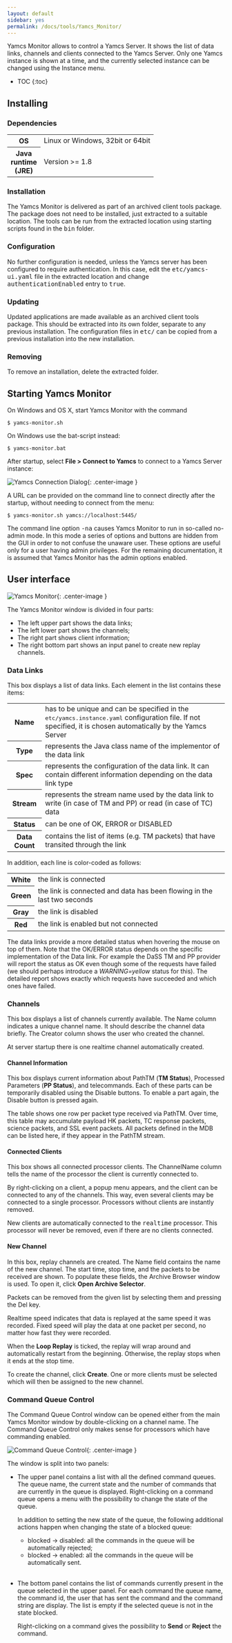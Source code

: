 ```yaml
---
layout: default
sidebar: yes
permalink: /docs/tools/Yamcs_Monitor/
---
```


Yamcs Monitor allows to control a Yamcs Server. It shows the list of data links, channels and clients connected to the Yamcs Server.  Only one Yamcs instance is shown at a time, and the currently selected instance can be changed using the Instance menu.

* TOC
{:toc}

## Installing
	
### Dependencies
<table class="inline">
    <tr>
        <th>OS</th>
        <td>Linux or Windows, 32bit or 64bit</td>
    </tr>
    <tr>
        <th width="1">Java runtime (JRE)</th>
        <td>Version &gt;= 1.8</td>
    </tr>
</table>
	
### Installation
The Yamcs Monitor is delivered as part of an archived client tools package. The package does not need to be installed, just extracted to a suitable location. The tools can be run from the extracted location using starting scripts found in the <tt>bin</tt> folder.

### Configuration
No further configuration is needed, unless the Yamcs server has been configured to require authentication. In this case, edit the <tt>etc/yamcs-ui.yaml</tt> file in the extracted location and change <tt>authenticationEnabled</tt> entry to <tt>true</tt>.

### Updating
Updated applications are made available as an archived client tools package. This should be extracted into its own folder, separate to any previous installation. The configuration files in <tt>etc/</tt> can be copied from a previous installation into the new installation.

### Removing
To remove an installation, delete the extracted folder.


## Starting Yamcs Monitor
On Windows and OS X, start Yamcs Monitor with the command
 
    $ yamcs-monitor.sh

On Windows use the bat-script instead:

    $ yamcs-monitor.bat
    
After startup, select **File > Connect to Yamcs** to connect to a Yamcs Server instance:

![Yamcs Connection Dialog](/assets/tools/connect-to-yamcs.png){: .center-image }

A URL can be provided on the command line to connect directly after the startup, without needing to connect from the menu:
	        
    $ yamcs-monitor.sh yamcs://localhost:5445/

The command line option <tt>-na</tt> causes Yamcs Monitor to run in so-called no-admin mode. In this mode a series of options and buttons are hidden from the GUI in order to not confuse the unaware user. These options are useful only for a user having admin privileges. For the remaining documentation, it is assumed that Yamcs Monitor has the admin options enabled.


## User interface

![Yamcs Monitor](/assets/tools/yamcs-monitor.png){: .center-image }

The Yamcs Monitor window is divided in four parts:

* The left upper part shows the data links;
* The left lower part shows the channels;
* The right part shows client information;
* The right bottom part shows an input panel to create new replay channels.

    
### Data Links
This box displays a list of data links. Each element in the list contains these items:

<table class="inline">
    <tr>
        <th>Name</th>
        <td>has to be unique and can be specified in the <tt>etc/yamcs.instance.yaml</tt> configuration file. If not specified, it is chosen automatically by the Yamcs Server</td>
    </tr>
    <tr>
        <th>Type</th>
        <td>represents the Java class name of the implementor of the data link</td>
    </tr>
    <tr>
        <th>Spec</th>
        <td>represents the configuration of the data link. It can contain different information depending on the data link type</td>
    </tr>
    <tr>
        <th>Stream</th>
        <td>represents the stream name used by the data link to write (in case of TM and PP) or read (in case of TC) data</td>
    </tr>
    <tr>
        <th>Status</th>
        <td>can be one of OK, ERROR or DISABLED</td>
    </tr>
    <tr>
        <th>Data Count</th>
        <td>contains the list of items (e.g. TM packets) that have transited through the link</td>
    </tr>
</table>

In addition, each line is color-coded as follows:

<table class="inline">
    <tr>
        <th>White</th>
        <td>the link is connected</td>
    </tr>
    <tr>
        <th>Green</th>
        <td>the link is connected and data has been flowing in the last two seconds</td>
    </tr>
    <tr>
        <th>Gray</th>
        <td>the link is disabled</td>
    </tr>
    <tr>
        <th>Red</th>
        <td>the link is enabled but not connected</td>
    </tr>
</table>

The data links provide a more detailed status when hovering the mouse on top of them. Note that the OK/ERROR status depends on the specific implementation of the Data link. For example the DaSS TM and PP provider will report the status as OK even though some of the requests have failed (we should perhaps introduce a *WARNING=yellow* status for this). The detailed report shows exactly which requests have succeeded and which ones have failed. 


### Channels
This box displays a list of channels currently available. The Name column indicates a unique channel name. It should describe the channel data briefly. The Creator column shows the user who created the channel.

At server startup there is one realtime channel automatically created.
    
#### Channel Information
This box displays current information about PathTM (**TM Status**), Processed Parameters (**PP Status**), and telecommands. Each of these parts can be temporarily disabled using the Disable buttons. To enable a part again, the Disable button is pressed again.

The table shows one row per packet type received via PathTM. Over time, this table may accumulate payload HK packets, TC response packets, science packets, and SSL event packets. All packets defined in the MDB can be listed here, if they appear in the PathTM stream.

#### Connected Clients
This box shows all connected processor clients. The ChannelName column tells the name of the processor the client is currently connected to.

By right-clicking on a client, a popup menu appears, and the client can be connected to any of the channels. This way, even several clients may be connected to a single processor. Processors without clients are instantly removed.

New clients are automatically connected to the <tt>realtime</tt> processor. This processor will never be removed, even if there are no clients connected.

#### New Channel
In this box, replay channels are created. The Name field contains the name of the new channel. The start time, stop time, and the packets to be received are shown. To populate these fields, the Archive Browser window is used. To open it, click **Open Archive Selector**.

Packets can be removed from the given list by selecting them and pressing the Del key.

Realtime speed indicates that data is replayed at the same speed it was recorded. Fixed speed will play the data at one packet per second, no matter how fast they were recorded.

When the **Loop Replay** is ticked, the replay will wrap around and automatically restart from the beginning. Otherwise, the replay stops when it ends at the stop time.

To create the channel, click **Create**. One or more clients must be selected which will then be assigned to the new channel.


### Command Queue Control
The Command Queue Control window can be opened either from the main Yamcs Monitor window by double-clicking on a channel name. The Command Queue Control only makes sense for processors which have commanding enabled.

![Command Queue Control](/assets/tools/command-queues.png){: .center-image }

The window is split into two panels:

* The upper panel contains a list with all the defined command queues. The queue name, the current state and the number of commands that are currently in the queue is displayed. Right-clicking on a command queue opens a menu with the possibility to change the state of the queue. 

    In addition to setting the new state of the queue, the following additional actions happen when changing the state of a blocked queue:
    
    * blocked &#8594; disabled: all the commands in the queue will be automatically rejected;
    * blocked &#8594; enabled: all the commands in the queue will be automatically sent.
    <br>

* The bottom panel contains the list of commands currently present in the queue selected in the upper panel. For each command the queue name, the command id, the user that has sent the command and the command string are display. The list is empty if the selected queue is not in the state blocked.

    Right-clicking on a command gives the possibility to **Send** or **Reject** the command.


